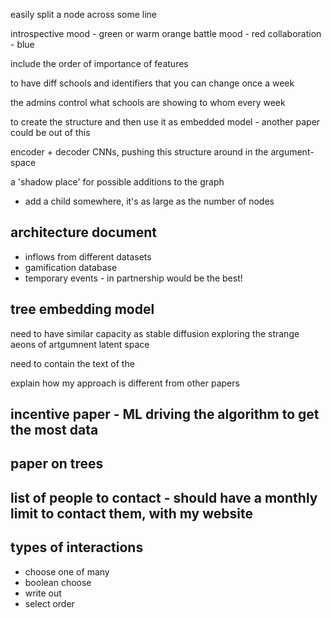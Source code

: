 

easily split a node across some line


introspective mood - green or warm orange
battle mood - red
collaboration - blue


include the order of importance of features


to have diff schools and identifiers that you can change once a week

the admins control what schools are showing to whom every week



to create the structure and then use it as embedded model - another paper could be out of this

encoder + decoder CNNs, pushing this structure around in the argument-space


a 'shadow place' for possible additions to the graph 
- add a child somewhere, it's as large as the number of nodes


## architecture document
- inflows from different datasets
- gamification database
- temporary events - in partnership would be the best!


## tree embedding model

need to have similar capacity as stable diffusion
exploring the strange aeons of artgumnent latent space

need to contain the text of the 

explain how my approach is different from other papers



## incentive paper - ML driving the algorithm to get the most data



## paper on trees




## list of people to contact - should have a monthly limit to contact them, with my website



## types of interactions
- choose one of many
- boolean choose
- write out
- select order


